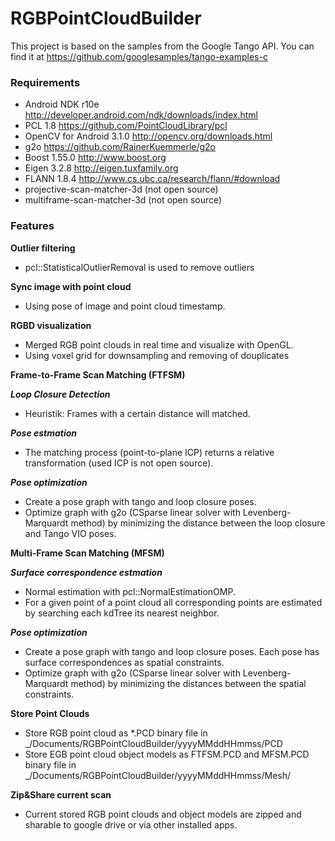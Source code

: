 # RGBPointCloudBuilder

This project is based on the samples from the Google Tango API. You can find it at https://github.com/googlesamples/tango-examples-c

### Requirements
- Android NDK r10e http://developer.android.com/ndk/downloads/index.html
- PCL 1.8 https://github.com/PointCloudLibrary/pcl
- OpenCV for Android 3.1.0 http://opencv.org/downloads.html
- g2o https://github.com/RainerKuemmerle/g2o
- Boost 1.55.0 http://www.boost.org
- Eigen 3.2.8 http://eigen.tuxfamily.org
- FLANN 1.8.4 http://www.cs.ubc.ca/research/flann/#download
- projective-scan-matcher-3d (not open source)
- multiframe-scan-matcher-3d (not open source)

### Features
**Outlier filtering**
- pcl::StatisticalOutlierRemoval is used to remove outliers

**Sync image with point cloud**
- Using pose of image and point cloud timestamp.

**RGBD visualization**
- Merged RGB point clouds in real time and visualize with OpenGL.
- Using voxel grid for downsampling and removing of douplicates

**Frame-to-Frame Scan Matching (FTFSM)**

***Loop Closure Detection***
- Heuristik: Frames with a certain distance will matched. 

***Pose estmation***
- The matching process (point-to-plane ICP) returns a relative transformation (used ICP is not open source).

***Pose optimization***
- Create a pose graph with tango and loop closure poses.
- Optimize graph with g2o (CSparse linear solver with Levenberg-Marquardt method) by minimizing the distance between the loop closure and Tango VIO poses.

**Multi-Frame Scan Matching (MFSM)**

***Surface correspondence estmation***
- Normal estimation with pcl::NormalEstimationOMP.
- For a given point of a point cloud all corresponding points are estimated by searching each kdTree its nearest neighbor.

***Pose optimization***
- Create a pose graph with tango and loop closure poses. Each pose has surface correspondences as spatial constraints.
- Optimize graph with g2o (CSparse linear solver with Levenberg-Marquardt method) by minimizing the distances between the spatial constraints.

**Store Point Clouds**
- Store RGB point cloud as *.PCD binary file in 
  _/Documents/RGBPointCloudBuilder/yyyyMMddHHmmss/PCD
- Store EGB point cloud object models as FTFSM.PCD and MFSM.PCD binary file in 
  _/Documents/RGBPointCloudBuilder/yyyyMMddHHmmss/Mesh/

**Zip&Share current scan**
- Current stored RGB point clouds and object models are zipped and sharable to google drive or via other installed apps.



